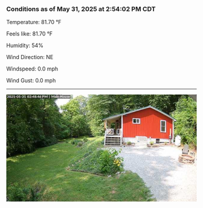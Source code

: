### Conditions as of May 31, 2025 at 2:54:02 PM CDT 

Temperature: 81.70 &deg;F

Feels like: 81.70 &deg;F

Humidity: 54%

Wind Direction: NE

Windspeed: 0.0 mph

Wind Gust: 0.0 mph

---

<img src="./images/latest.jpeg"/>

